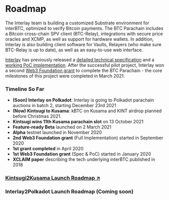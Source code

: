 # Roadmap

The Interlay team is building a customized Substrate environment for interBTC, optimized to verify Bitcoin payments. The BTC Parachain includes a Bitcoin cross-chain SPV client (BTC-Relay), integrations with secure price oracles and XCMP, as well as support for hardware wallets. In addition, Interlay is also building client software for Vaults, Relayers (who make sure BTC-Relay is up to date), as well as an easy-to-use web interface.

[Interlay](https://interlay.io/) has previously released a [detailed technical specification](https://interlay.gitlab.io/interbtc-spec/) and a [working PoC implementation](https://github.com/interlay/interbtc). After the successful pilot project, Interlay won a second [Web3 Foundation grant](https://web3.foundation/grants/) to complete the BTC Parachain - the core milestones of this project were completed in March 2021.

### Timeline So Far



- **(Soon) Interlay on Polkadot**: Interlay is going to Polkadot parachain auctions in batch 2, starting December 23rd 2021
- **(Now) Kintsugi to Kusama**: kBTC on Kusama and KINT airdrop planned before Christmas 2021.
- **Kintsugi wins 11th Kusama parachain slot** on 13 October 2021
- **Feature-ready Beta** launched on 2 March 2021
- **Alpha** testnet launched in November 2020
- **2nd Web3 Foundation grant** (Full Implementation) started in September 2020
- **1st grant completed** in April 2020
- **1st Web3 Foundation grant** (Spec & PoC) started in January 2020
- **XCLAIM paper** describing the tech underlying interBTC published in 2018


### [Kintsugi2Kusama Launch Roadmap :arrow_upper_right:](https://interlay.notion.site/07841855b3b5413ebc5174388d4a3e31?v=6392a91ab64b4c258e8bd5206daf3a96)

### Interlay2Polkadot Launch Roadmap (Coming soon)
